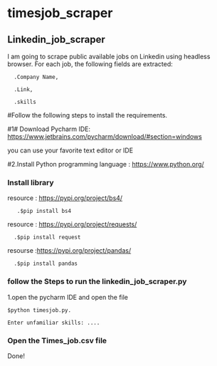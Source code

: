 # timesjob_scraper
## Linkedin_job_scraper
I am going to scrape public available jobs on Linkedin using headless browser.
For each job, the following fields are extracted: 

      .Company Name,
      
      .Link, 
      
      .skills
      
      

#Follow the following steps to install the requirements.

#1# Download Pycharm IDE: https://www.jetbrains.com/pycharm/download/#section=windows

you can use your favorite text editor or IDE



#2.Install Python programming language : https://www.python.org/


### Install library

resource : https://pypi.org/project/bs4/

       .$pip install bs4
  
resource : https://pypi.org/project/requests/

      .$pip install request
  
resourse :https://pypi.org/project/pandas/

      .$pip install pandas
    

### follow the Steps to run the linkedin_job_scraper.py

  1.open the pycharm IDE and open the file 
  
    $python timesjob.py.
    
    Enter unfamiliar skills: ....
    
  
 ### Open the Times_job.csv file 
  
  Done!
 
  
